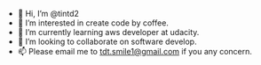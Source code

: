 - 👋 Hi, I’m @tintd2
- 👀 I’m interested in create code by coffee.
- 🌱 I’m currently learning aws developer at udacity.
- 💞️ I’m looking to collaborate on software develop.
- 📫 Please email me to tdt.smile1@gmail.com if you any concern.

<!---
tintd2/tintd2 is a ✨ special ✨ repository because its `README.md` (this file) appears on your GitHub profile.
You can click the Preview link to take a look at your changes.
--->
